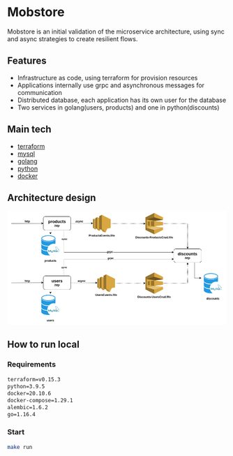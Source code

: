 # Mobstore
Mobstore is an initial validation of the microservice architecture, using sync and async strategies to create resilient flows.

## Features
- Infrastructure as code, using terraform for provision resources
- Applications internally use grpc and asynchronous messages for communication
- Distributed database, each application has its own user for the database
- Two services in golang(users, products) and one in python(discounts)

## Main tech
- [terraform](https://www.terraform.io/)
- [mysql](https://www.mysql.com/)
- [golang](http://golang.org/)
- [python](https://www.python.org/)
- [docker](https://www.docker.com/)

## Architecture design
![Architecture design](Mobstore-design.png?raw=true "Design")

## How to run local

### Requirements
```
terraform=v0.15.3
python=3.9.5
docker=20.10.6
docker-compose=1.29.1
alembic=1.6.2
go=1.16.4
```

### Start
```sh
make run
```
